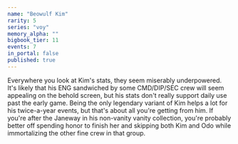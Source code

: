 ```yaml
---
name: "Beowulf Kim"
rarity: 5
series: "voy"
memory_alpha: ""
bigbook_tier: 11
events: 7
in_portal: false
published: true
---
```


Everywhere you look at Kim's stats, they seem miserably underpowered. It's likely that his ENG sandwiched by some CMD/DIP/SEC crew will seem appealing on the behold screen, but his stats don't really support daily use past the early game. Being the only legendary variant of Kim helps a lot for his twice-a-year events, but that's about all you're getting from him. If you're after the Janeway in his non-vanity vanity collection, you're probably better off spending honor to finish her and skipping both Kim and Odo while immortalizing the other fine crew in that group.
